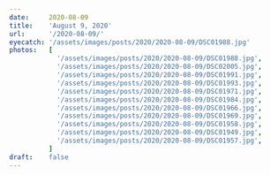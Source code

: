 ```yaml
---
date:     2020-08-09
title:    'August 9, 2020'
url:      '/2020-08-09/'
eyecatch: '/assets/images/posts/2020/2020-08-09/DSC01988.jpg'
photos:   [
            '/assets/images/posts/2020/2020-08-09/DSC01988.jpg',
            '/assets/images/posts/2020/2020-08-09/DSC02005.jpg',
            '/assets/images/posts/2020/2020-08-09/DSC01991.jpg',
            '/assets/images/posts/2020/2020-08-09/DSC01993.jpg',
            '/assets/images/posts/2020/2020-08-09/DSC01971.jpg',
            '/assets/images/posts/2020/2020-08-09/DSC01984.jpg',
            '/assets/images/posts/2020/2020-08-09/DSC01966.jpg',
            '/assets/images/posts/2020/2020-08-09/DSC01969.jpg',
            '/assets/images/posts/2020/2020-08-09/DSC01958.jpg',
            '/assets/images/posts/2020/2020-08-09/DSC01949.jpg',
            '/assets/images/posts/2020/2020-08-09/DSC01957.jpg',
          ]
draft:    false
---
```

